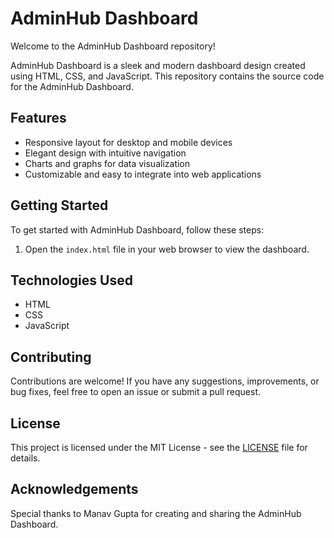 # AdminHub Dashboard

Welcome to the AdminHub Dashboard repository!

AdminHub Dashboard is a sleek and modern dashboard design created using HTML, CSS, and JavaScript. This repository contains the source code for the AdminHub Dashboard.

## Features

- Responsive layout for desktop and mobile devices
- Elegant design with intuitive navigation
- Charts and graphs for data visualization
- Customizable and easy to integrate into web applications


## Getting Started

To get started with AdminHub Dashboard, follow these steps:

1. Open the `index.html` file in your web browser to view the dashboard.

## Technologies Used

- HTML
- CSS
- JavaScript

## Contributing

Contributions are welcome! If you have any suggestions, improvements, or bug fixes, feel free to open an issue or submit a pull request.

## License

This project is licensed under the MIT License - see the [LICENSE](LICENSE) file for details.

## Acknowledgements

Special thanks to Manav Gupta for creating and sharing the AdminHub Dashboard.

